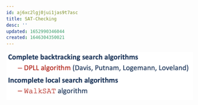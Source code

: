 ```yaml
---
id: aj6xc2lgj0jui1jas9t7asc
title: SAT-Checking
desc: ''
updated: 1652990346044
created: 1646304350021
---
```

![](./assets/images/2022-03-03-11-46-12.png)


